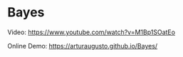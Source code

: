 # Bayes

Video: https://www.youtube.com/watch?v=M1Bp1SOatEo

Online Demo: https://arturaugusto.github.io/Bayes/
